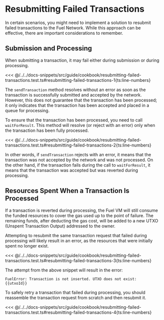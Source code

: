 # Resubmitting Failed Transactions

In certain scenarios, you might need to implement a solution to resubmit failed transactions to the Fuel Network. While this approach can be effective, there are important considerations to remember.


## Submission and Processing

When submitting a transaction, it may fail either during submission or during processing.

<<< @/../../docs-snippets/src/guide/cookbook/resubmitting-failed-transactions.test.ts#resubmitting-failed-transactions-1{ts:line-numbers}

The `sendTransaction` method resolves without an error as soon as the transaction is successfully submitted and accepted by the network. However, this does not guarantee that the transaction has been processed; it only indicates that the transaction has been accepted and placed in a queue for processing.

To ensure that the transaction has been processed, you need to call `waitForResult`. This method will resolve (or reject with an error) only when the transaction has been fully processed.

<<< @/../../docs-snippets/src/guide/cookbook/resubmitting-failed-transactions.test.ts#resubmitting-failed-transactions-2{ts:line-numbers}

In other words, if `sendTransaction` rejects with an error, it means that the transaction was not accepted by the network and was not processed. On the other hand, if the transaction fails during the call to `waitForResult`, it means that the transaction was accepted but was reverted during processing.

## Resources Spent When a Transaction Is Processed

If a transaction is reverted during processing, the Fuel VM will still consume the funded resources to cover the gas used up to the point of failure. The remaining funds, after deducting the gas cost, will be added to a new UTXO (Unspent Transaction Output) addressed to the owner.

Attempting to resubmit the same transaction request that failed during processing will likely result in an error, as the resources that were initially spent no longer exist.

<<< @/../../docs-snippets/src/guide/cookbook/resubmitting-failed-transactions.test.ts#resubmitting-failed-transactions-3{ts:line-numbers}

The attempt from the above snippet will result in the error:

```console
FuelError: Transaction is not inserted. UTXO does not exist: {{utxoId}}
```

To safely retry a transaction that failed during processing, you should reassemble the transaction request from scratch and then resubmit it.

<<< @/../../docs-snippets/src/guide/cookbook/resubmitting-failed-transactions.test.ts#resubmitting-failed-transactions-4{ts:line-numbers}
